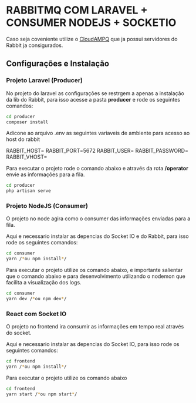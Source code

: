 # RABBITMQ COM LARAVEL + CONSUMER NODEJS + SOCKETIO

Caso seja coveniente utilize o [CloudAMPQ](https://www.cloudamqp.com/) que ja possui servidores do Rabbit ja consigurados.

## Configurações e Instalação

### Projeto Laravel (Producer)

No projeto do laravel as configurações se restrgem a apenas a instalação da lib do Rabbit, para isso acesse a pasta **producer** e rode os seguintes comandos:

```sh
cd producer
composer install
```

Adicone ao arquivo .env as seguintes variaveis de ambiente para acesso ao host do rabbit

RABBIT_HOST=
RABBIT_PORT=5672
RABBIT_USER=
RABBIT_PASSWORD=
RABBIT_VHOST=

Para executar o projeto rode o comando abaixo e através da rota **/operator** envie as informações para a fila.

```sh
cd producer
php artisan serve
```

### Projeto NodeJS (Consumer)

O projeto no node agira como o consumer das informações enviadas para a fila.

Aqui e necessario instalar as depencias do Socket IO e do Rabbit, para isso rode os seguintes comandos:

```sh
cd consumer
yarn /*ou npm install*/
```

Para executar o projeto utilize os comando abaixo, e importante salientar que o comando abaixo e para desenvolvimento utilizando o nodemon que facilita a visualização dos logs.
 
 ```sh
cd consumer
yarn dev /*ou npm dev*/
```

### React com Socket IO

O projeto no frontend ira consumir as informações em tempo real através do socket.

Aqui e necessario instalar as depencias do Socket IO, para isso rode os seguintes comandos:

```sh
cd frontend
yarn /*ou npm install*/
```

Para executar o projeto utilize os comando abaixo

 ```sh
cd frontend
yarn start /*ou npm start*/
```